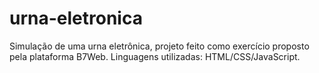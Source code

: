 # urna-eletronica
Simulação de uma urna eletrônica, projeto feito como exercício proposto pela plataforma B7Web. Linguagens utilizadas: HTML/CSS/JavaScript.
